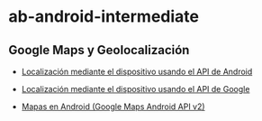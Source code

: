 # ab-android-intermediate

## Google Maps y Geolocalización

  - [Localización mediante el dispositivo usando el API de Android](https://github.com/BrainFriendly/ab-android-intermediate/blob/L8-Locations%26GMaps/AndroidLocationAPI.md)

  - [Localización mediante el dispositivo usando el API de Google](https://github.com/BrainFriendly/ab-android-intermediate/blob/L8-Locations%26GMaps/GoogleLocationAPI.md)

  - [Mapas en Android (Google Maps Android API v2)](https://github.com/BrainFriendly/ab-android-intermediate/tree/L8-Locations%26GMaps/android-map-samples)


